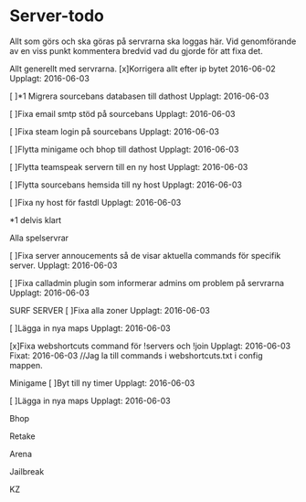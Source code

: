 # Server-todo
Allt som görs och ska göras på servrarna ska loggas här. Vid genomförande av en viss punkt kommentera bredvid vad du gjorde för att fixa det.

Allt generellt med servrarna.
[x]Korrigera allt efter ip bytet 2016-06-02   Upplagt: 2016-06-03

[ ]*1 Migrera sourcebans databasen till dathost   Upplagt: 2016-06-03

[ ]Fixa email smtp stöd på sourcebans   Upplagt: 2016-06-03

[ ]Fixa steam login på sourcebans   Upplagt: 2016-06-03

[ ]Flytta minigame och bhop till dathost  Upplagt: 2016-06-03 

[ ]Flytta teamspeak servern till en ny host   Upplagt: 2016-06-03

[ ]Flytta sourcebans hemsida till ny host   Upplagt: 2016-06-03

[ ]Fixa ny host för fastdl  Upplagt: 2016-06-03



*1 delvis klart

Alla spelservrar

[ ]Fixa server annoucements så de visar aktuella commands för specifik server.  Upplagt: 2016-06-03

[ ]Fixa calladmin plugin som informerar admins om problem på servrarna  Upplagt: 2016-06-03



SURF SERVER
[ ]Fixa alla zoner  Upplagt: 2016-06-03

[ ]Lägga in nya maps  Upplagt: 2016-06-03

[x]Fixa webshortcuts command för !servers och !join   Upplagt: 2016-06-03 Fixat: 2016-06-03 //Jag la till commands i webshortcuts.txt i config mappen.



Minigame
[ ]Byt till ny timer  Upplagt: 2016-06-03

[ ]Lägga in nya maps  Upplagt: 2016-06-03


Bhop


Retake


Arena


Jailbreak


KZ


